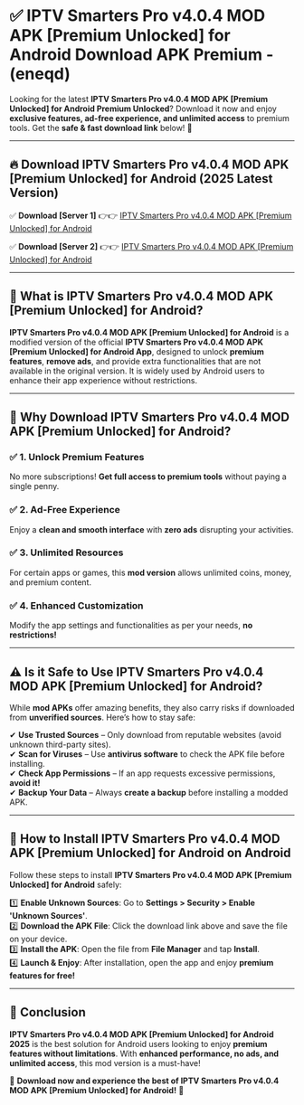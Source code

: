 
# ✅ IPTV Smarters Pro v4.0.4 MOD APK [Premium Unlocked] for Android Download APK Premium -  (eneqd) 

Looking for the latest **IPTV Smarters Pro v4.0.4 MOD APK [Premium Unlocked] for Android Premium Unlocked**? Download it now and enjoy **exclusive features, ad-free experience, and unlimited access** to premium tools. Get the **safe & fast download link** below! 🚀

---

## 🔥 Download IPTV Smarters Pro v4.0.4 MOD APK [Premium Unlocked] for Android (2025 Latest Version)

✅ **Download [Server 1]** 👉👉 [IPTV Smarters Pro v4.0.4 MOD APK [Premium Unlocked] for Android ](https://apkcomod.com?title=IPTV_Smarters_Pro_v4.0.4_MOD_APK_[Premium_Unlocked]_for_Android)  

✅ **Download [Server 2]** 👉👉 [IPTV Smarters Pro v4.0.4 MOD APK [Premium Unlocked] for Android ](https://apkcomod.com?title=IPTV_Smarters_Pro_v4.0.4_MOD_APK_[Premium_Unlocked]_for_Android)  


---

## 📌 What is IPTV Smarters Pro v4.0.4 MOD APK [Premium Unlocked] for Android?

**IPTV Smarters Pro v4.0.4 MOD APK [Premium Unlocked] for Android** is a modified version of the official **IPTV Smarters Pro v4.0.4 MOD APK [Premium Unlocked] for Android App**, designed to unlock **premium features**, **remove ads**, and provide extra functionalities that are not available in the original version. It is widely used by Android users to enhance their app experience without restrictions.

---

## 🌟 Why Download IPTV Smarters Pro v4.0.4 MOD APK [Premium Unlocked] for Android?

### ✅ 1. Unlock Premium Features
No more subscriptions! **Get full access to premium tools** without paying a single penny.

### ✅ 2. Ad-Free Experience
Enjoy a **clean and smooth interface** with **zero ads** disrupting your activities.

### ✅ 3. Unlimited Resources
For certain apps or games, this **mod version** allows unlimited coins, money, and premium content.

### ✅ 4. Enhanced Customization
Modify the app settings and functionalities as per your needs, **no restrictions!**

---

## ⚠️ Is it Safe to Use IPTV Smarters Pro v4.0.4 MOD APK [Premium Unlocked] for Android?

While **mod APKs** offer amazing benefits, they also carry risks if downloaded from **unverified sources**. Here’s how to stay safe:

✔ **Use Trusted Sources** – Only download from reputable websites (avoid unknown third-party sites).  
✔ **Scan for Viruses** – Use **antivirus software** to check the APK file before installing.  
✔ **Check App Permissions** – If an app requests excessive permissions, **avoid it!**  
✔ **Backup Your Data** – Always **create a backup** before installing a modded APK.

---

## 📲 How to Install IPTV Smarters Pro v4.0.4 MOD APK [Premium Unlocked] for Android on Android

Follow these steps to install **IPTV Smarters Pro v4.0.4 MOD APK [Premium Unlocked] for Android** safely:

1️⃣ **Enable Unknown Sources**: Go to **Settings > Security > Enable 'Unknown Sources'**.  
2️⃣ **Download the APK File**: Click the download link above and save the file on your device.  
3️⃣ **Install the APK**: Open the file from **File Manager** and tap **Install**.  
4️⃣ **Launch & Enjoy**: After installation, open the app and enjoy **premium features for free!**

---

## 🚀 Conclusion

**IPTV Smarters Pro v4.0.4 MOD APK [Premium Unlocked] for Android 2025** is the best solution for Android users looking to enjoy **premium features without limitations**. With **enhanced performance, no ads, and unlimited access**, this mod version is a must-have!

🔻 **Download now and experience the best of IPTV Smarters Pro v4.0.4 MOD APK [Premium Unlocked] for Android!** 🔻

